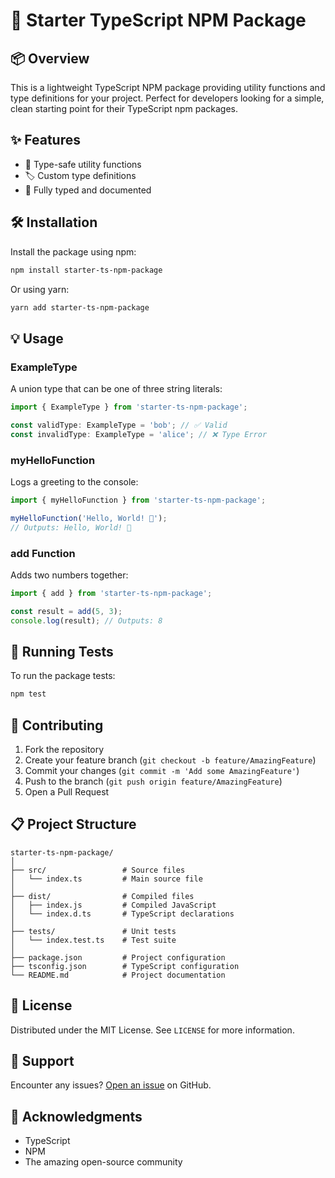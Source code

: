 # 🚀 Starter TypeScript NPM Package 

## 📦 Overview

This is a lightweight TypeScript NPM package providing utility functions and type definitions for your project. Perfect for developers looking for a simple, clean starting point for their TypeScript npm packages.

## ✨ Features

- 🔢 Type-safe utility functions
- 🏷️ Custom type definitions
- 🧪 Fully typed and documented

## 🛠 Installation

Install the package using npm:

```bash
npm install starter-ts-npm-package
```

Or using yarn:

```bash
yarn add starter-ts-npm-package
```

## 💡 Usage

### ExampleType

A union type that can be one of three string literals:

```typescript
import { ExampleType } from 'starter-ts-npm-package';

const validType: ExampleType = 'bob'; // ✅ Valid
const invalidType: ExampleType = 'alice'; // ❌ Type Error
```

### myHelloFunction

Logs a greeting to the console:

```typescript
import { myHelloFunction } from 'starter-ts-npm-package';

myHelloFunction('Hello, World! 👋'); 
// Outputs: Hello, World! 👋
```

### add Function

Adds two numbers together:

```typescript
import { add } from 'starter-ts-npm-package';

const result = add(5, 3); 
console.log(result); // Outputs: 8
```

## 🧪 Running Tests

To run the package tests:

```bash
npm test
```

## 📝 Contributing

1. Fork the repository
2. Create your feature branch (`git checkout -b feature/AmazingFeature`)
3. Commit your changes (`git commit -m 'Add some AmazingFeature'`)
4. Push to the branch (`git push origin feature/AmazingFeature`)
5. Open a Pull Request

## 📋 Project Structure

```
starter-ts-npm-package/
│
├── src/                 # Source files
│   └── index.ts         # Main source file
│
├── dist/                # Compiled files
│   ├── index.js         # Compiled JavaScript
│   └── index.d.ts       # TypeScript declarations
│
├── tests/               # Unit tests
│   └── index.test.ts    # Test suite
│
├── package.json         # Project configuration
├── tsconfig.json        # TypeScript configuration
└── README.md            # Project documentation
```

## 📄 License

Distributed under the MIT License. See `LICENSE` for more information.

## 🤝 Support

Encounter any issues? [Open an issue](https://github.com/decagondev/starter-ts-npm-package/issues) on GitHub.

## 🌟 Acknowledgments

- TypeScript
- NPM
- The amazing open-source community